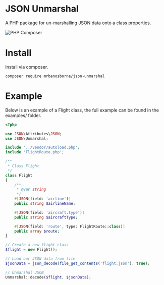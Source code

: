 # JSON Unmarshal
A PHP package for un-marshalling JSON data onto a class properties.

![PHP Composer](https://github.com/mrbenosborne/json-unmarshal/workflows/PHP%20Composer/badge.svg)

# Install
Install via composer.

```
composer require mrbenosborne/json-unmarshal
```

# Example
Below is an example of a Flight class, the full example can be found in the examples/ folder.

```php
<?php

use JSON\Attributes\JSON;
use JSON\Unmarshal;

include '../vendor/autoload.php';
include 'FlightRoute.php';

/**
 * Class Flight
 */
class Flight
{
    /**
     * @var string
     */
    #[JSON(field: 'airline')]
    public string $airlineName;

    #[JSON(field: 'aircraft.type')]
    public string $aircraftType;

    #[JSON(field: 'route', type: FlightRoute::class)]
    public array $route;
}

// Create a new flight class
$flight = new Flight();

// Load our JSON data from file
$jsonData = json_decode(file_get_contents('flight.json'), true);

// Unmarshal JSON
Unmarshal::decode($flight, $jsonData);
```